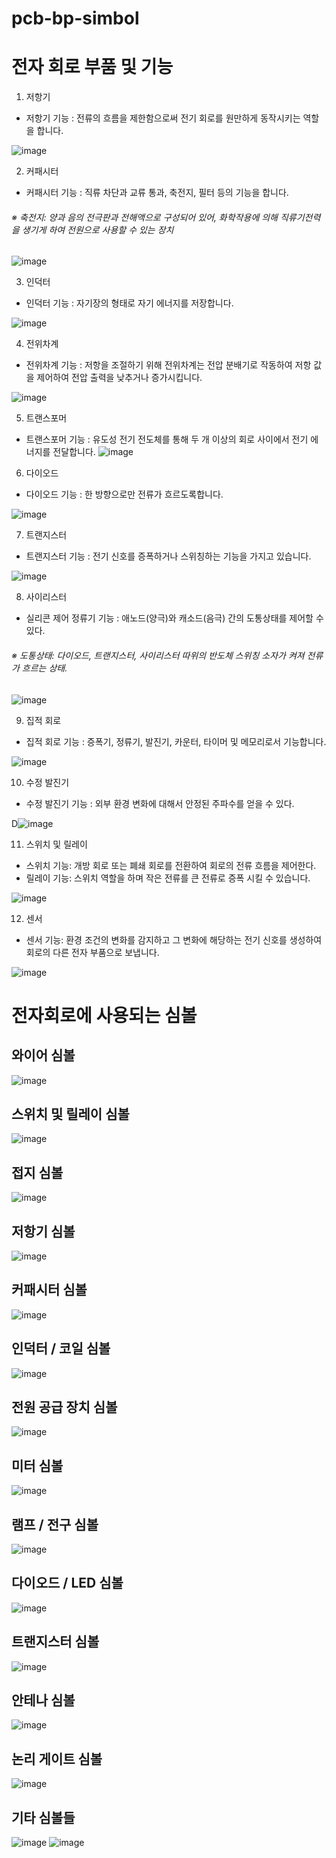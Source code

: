 # pcb-bp-simbol
# 전자 회로 부품 및 기능
1. 저항기
- 저항기 기능 : 전류의 흐름을 제한함으로써 전기 회로를 원만하게 동작시키는 역할을 합니다.

![image](https://github.com/hsy0511/pcb-bp-simbol/assets/104752580/d31026ad-8427-4f29-a733-c2faf00a369a)

2. 커패시터
- 커패시터 기능 : 직류 차단과 교류 통과, 축전지, 필터 등의 기능을 합니다.
###### ※ 축전지: 양과 음의 전극판과 전해액으로 구성되어 있어, 화학작용에 의해 직류기전력을 생기게 하여 전원으로 사용할 수 있는 장치

![image](https://github.com/hsy0511/pcb-bp-simbol/assets/104752580/c91dedac-dd79-4b74-9e0e-ce8b1caccc43)

3. 인덕터
- 인덕터 기능 : 자기장의 형태로 자기 에너지를 저장합니다.

![image](https://github.com/hsy0511/pcb-bp-simbol/assets/104752580/6ea283fd-c826-49f6-9b8e-5f9471f0c993)

4. 전위차계
- 전위차계 기능 : 저항을 조절하기 위해 전위차계는 전압 분배기로 작동하여 저항 값을 제어하여 전압 출력을 낮추거나 증가시킵니다.

![image](https://github.com/hsy0511/pcb-bp-simbol/assets/104752580/ba276709-53e4-4e82-9457-019ef516c97c)

5. 트랜스포머
- 트랜스포머 기능 : 유도성 전기 전도체를 통해 두 개 이상의 회로 사이에서 전기 에너지를 전달합니다.
![image](https://github.com/hsy0511/pcb-bp-simbol/assets/104752580/538ba4ed-743a-4469-baf8-ed04ade42491)

6. 다이오드
- 다이오드 기능 : 한 방향으로만 전류가 흐르도록합니다.

![image](https://github.com/hsy0511/pcb-bp-simbol/assets/104752580/afc288ab-b0e0-4666-b12f-8a9509c105f4)

7. 트랜지스터
- 트랜지스터 기능 : 전기 신호를 증폭하거나 스위칭하는 기능을 가지고 있습니다.

![image](https://github.com/hsy0511/pcb-bp-simbol/assets/104752580/594266bd-4afd-4ce9-9d1d-84fa37805766)

8. 사이리스터
- 실리콘 제어 정류기 기능 : 애노드(양극)와 캐소드(음극) 간의 도통상태를 제어할 수 있다.
###### ※ 도통상태: 다이오드, 트랜지스터, 사이리스터 따위의 반도체 스위칭 소자가 켜져 전류가 흐르는 상태.

![image](https://github.com/hsy0511/pcb-bp-simbol/assets/104752580/0e058e3e-f70b-48e9-aa1d-766e4338d47f)

9. 집적 회로
- 집적 회로 기능 : 증폭기, 정류기, 발진기, 카운터, 타이머 및 메모리로서 기능합니다.

![image](https://github.com/hsy0511/pcb-bp-simbol/assets/104752580/d36eca70-9c65-425a-88a6-f7ba7e221ba5)

10. 수정 발진기
- 수정 발진기 기능 : 외부 환경 변화에 대해서 안정된 주파수를 얻을 수 있다.

D![image](https://github.com/hsy0511/pcb-bp-simbol/assets/104752580/a2788e16-9280-48aa-9ea1-3fbcd3ae1471)

11. 스위치 및 릴레이
- 스위치 기능: 개방 회로 또는 폐쇄 회로를 전환하여 회로의 전류 흐름을 제어한다. 
- 릴레이 기능: 스위치 역할을 하며 작은 전류를 큰 전류로 증폭 시킬 수 있습니다. 

![image](https://github.com/hsy0511/pcb-bp-simbol/assets/104752580/f08f5dd0-c6dc-4530-b6e4-5baa815d0705)

12. 센서
- 센서 기능: 환경 조건의 변화를 감지하고 그 변화에 해당하는 전기 신호를 생성하여 회로의 다른 전자 부품으로 보냅니다.

![image](https://github.com/hsy0511/pcb-bp-simbol/assets/104752580/92b3ed43-814e-4958-9962-f8dec81e2033)

# 전자회로에 사용되는 심볼
## 와이어 심볼
![image](https://github.com/hsy0511/pcb-bp-simbol/assets/104752580/e45db9e7-5373-4249-994a-689c92dbef28)
## 스위치 및 릴레이 심볼
![image](https://github.com/hsy0511/pcb-bp-simbol/assets/104752580/0be8ff9d-0970-42a3-96a0-86ac89e3df8a)
## 접지 심볼
![image](https://github.com/hsy0511/pcb-bp-simbol/assets/104752580/f0a4f784-ff13-484b-ba93-48d461bc8aa3)
## 저항기 심볼
![image](https://github.com/hsy0511/pcb-bp-simbol/assets/104752580/0d98afcb-6b11-4d46-979f-c557509ebc29)
## 커패시터 심볼
![image](https://github.com/hsy0511/pcb-bp-simbol/assets/104752580/017c296b-2498-4095-914c-95217d75ae22)
## 인덕터 / 코일 심볼
![image](https://github.com/hsy0511/pcb-bp-simbol/assets/104752580/d4237864-9920-4ead-9694-2193ea1fae46)
## 전원 공급 장치 심볼
![image](https://github.com/hsy0511/pcb-bp-simbol/assets/104752580/81a24fa7-12a7-48da-a7be-fbc3e1c23484)
## 미터 심볼
![image](https://github.com/hsy0511/pcb-bp-simbol/assets/104752580/9c19a44e-8227-47d5-951d-09eb1339eb8c)
## 램프 / 전구 심볼
![image](https://github.com/hsy0511/pcb-bp-simbol/assets/104752580/5ac199d5-3e78-46b9-a091-5ad0b15c282f)
## 다이오드 / LED 심볼
![image](https://github.com/hsy0511/pcb-bp-simbol/assets/104752580/dcce348e-4d71-4443-a43f-16ed97e9b066)
## 트랜지스터 심볼
![image](https://github.com/hsy0511/pcb-bp-simbol/assets/104752580/6e8db364-d40a-494e-9461-0687cc7374ec)
## 안테나 심볼
![image](https://github.com/hsy0511/pcb-bp-simbol/assets/104752580/560e92ed-b028-4d56-bc56-7cce746099f4)
## 논리 게이트 심볼
![image](https://github.com/hsy0511/pcb-bp-simbol/assets/104752580/75e96ed8-4cb4-4419-a1d8-662300f8b684)
## 기타 심볼들
![image](https://github.com/hsy0511/pcb-bp-simbol/assets/104752580/a4aca21e-3fa2-4fee-8b67-05ea434ccd67)
![image](https://github.com/hsy0511/pcb-bp-simbol/assets/104752580/7d2d7b2f-e0d7-4fd6-8edd-31f8daaa8b55)



